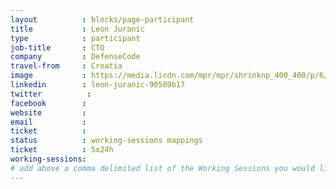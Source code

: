 ```yaml
---
layout          : blocks/page-participant
title           : Leon Juranic
type            : participant
job-title       : CTO
company         : DefenseCode
travel-from     : Croatia
image           : https://media.licdn.com/mpr/mpr/shrinknp_400_400/p/6/000/261/145/077bb20.jpg
linkedin        : leon-juranic-90509b17
twitter          :
facebook        :
website         :
email           :
ticket          :
status          : working-sessions mappings
ticket          : 5x24h
working-sessions:
# add above a comma delimited list of the Working Sessions you would like to attend (use the session's title)
---
```


<!-- put more details about participant here -->
